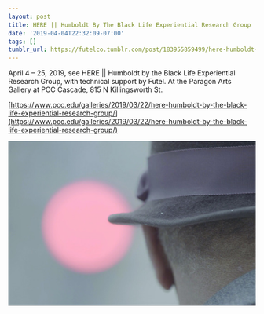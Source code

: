 ```yaml
---
layout: post
title: HERE || Humboldt By The Black Life Experiential Research Group
date: '2019-04-04T22:32:09-07:00'
tags: []
tumblr_url: https://futelco.tumblr.com/post/183955859499/here-humboldt-by-the-black-life-experiential
---
```

April 4 – 25, 2019, see HERE \|\| Humboldt by the Black Life Experiential Research Group, with technical support by Futel. At the Paragon Arts Gallery at PCC Cascade, 815 N Killingsworth St.

[https://www.pcc.edu/galleries/2019/03/22/here-humboldt-by-the-black-life-experiential-research-group/](https://www.pcc.edu/galleries/2019/03/22/here-humboldt-by-the-black-life-experiential-research-group/)

![](/images/blog/tumblr_inline_pph3cyF2YV1sk9ezf_540.jpg)
